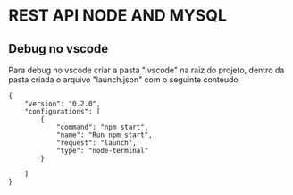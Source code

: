 # REST API NODE AND MYSQL

## Debug no vscode
Para debug no vscode criar a pasta ".vscode" na raiz do projeto,
dentro da pasta criada o arquivo "launch.json" com o seguinte conteudo
```
{
    "version": "0.2.0",
    "configurations": [
        {
            "command": "npm start",
            "name": "Run npm start",
            "request": "launch",
            "type": "node-terminal"
        }

    ]
}
```